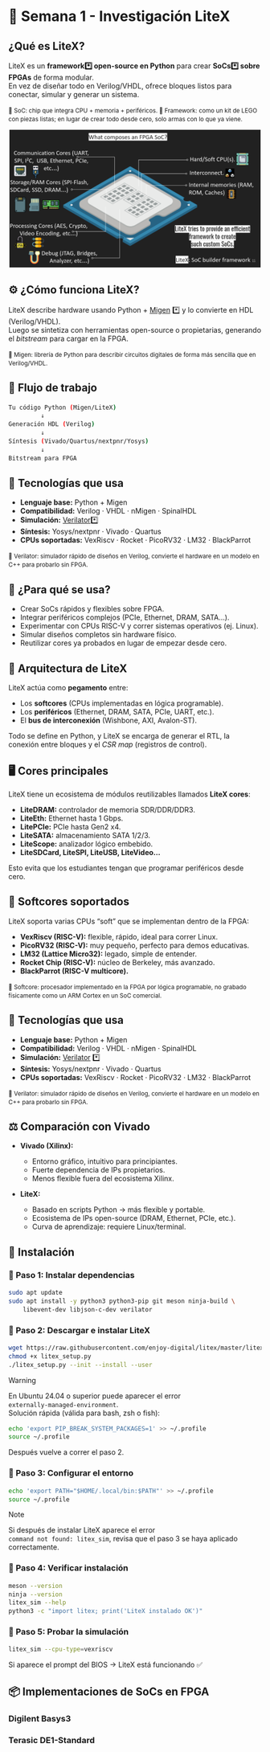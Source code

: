 # 📘 Semana 1 - Investigación LiteX

## ¿Qué es LiteX?

LiteX es un **framework*️⃣ open-source en Python** para crear **SoCs*️⃣ sobre FPGAs** de forma modular.  
En vez de diseñar todo en Verilog/VHDL, ofrece bloques listos para conectar, simular y generar un sistema.

<small> 🔹 SoC: chip que integra CPU + memoria + periféricos.
🔹 Framework: como un kit de LEGO con piezas listas; en lugar de crear todo desde cero, solo armas con lo que ya viene.</small>


<p align="center">
  <img src="https://github.com/Carlos12001/study-tracker/blob/master/assistance/images/image_0001.png" width="500" alt="Ejemplo SoC"/>
</p>


## ⚙️ ¿Cómo funciona LiteX?

LiteX describe hardware usando Python + [Migen](https://m-labs.hk/misc/migen/) *️⃣ y lo convierte en HDL (Verilog/VHDL).  
Luego se sintetiza con herramientas open-source o propietarias, generando el *bitstream* para cargar en la FPGA.

<small>🔹 Migen: librería de Python para describir circuitos digitales de forma más sencilla que en Verilog/VHDL.</small>


## 🔄 Flujo de trabajo

```bash
Tu código Python (Migen/LiteX)
         ↓
Generación HDL (Verilog)
         ↓
Síntesis (Vivado/Quartus/nextpnr/Yosys)
         ↓
Bitstream para FPGA
```


## 🧰 Tecnologías que usa

- **Lenguaje base:** Python + Migen  
- **Compatibilidad:** Verilog · VHDL · nMigen · SpinalHDL  
- **Simulación:** [Verilator](https://www.veripool.org/verilator/)*️⃣  
- **Síntesis:** Yosys/nextpnr · Vivado · Quartus  
- **CPUs soportadas:** VexRiscv · Rocket · PicoRV32 · LM32 · BlackParrot  

<small>🔹 Verilator: simulador rápido de diseños en Verilog, convierte el hardware en un modelo en C++ para probarlo sin FPGA.</small>


## 🎯 ¿Para qué se usa?

- Crear SoCs rápidos y flexibles sobre FPGA.  
- Integrar periféricos complejos (PCIe, Ethernet, DRAM, SATA…).  
- Experimentar con CPUs RISC-V y correr sistemas operativos (ej. Linux).  
- Simular diseños completos sin hardware físico.  
- Reutilizar cores ya probados en lugar de empezar desde cero.

## 🧩 Arquitectura de LiteX

LiteX actúa como **pegamento** entre:
- Los **softcores** (CPUs implementadas en lógica programable).  
- Los **periféricos** (Ethernet, DRAM, SATA, PCIe, UART, etc.).  
- El **bus de interconexión** (Wishbone, AXI, Avalon-ST).  

Todo se define en Python, y LiteX se encarga de generar el RTL, la conexión entre bloques y el *CSR map* (registros de control).

## 🖥️ Cores principales

LiteX tiene un ecosistema de módulos reutilizables llamados **LiteX cores**:
- **LiteDRAM:** controlador de memoria SDR/DDR/DDR3.  
- **LiteEth:** Ethernet hasta 1 Gbps.  
- **LitePCIe:** PCIe hasta Gen2 x4.  
- **LiteSATA:** almacenamiento SATA 1/2/3.  
- **LiteScope:** analizador lógico embebido.  
- **LiteSDCard, LiteSPI, LiteUSB, LiteVideo…**  

Esto evita que los estudiantes tengan que programar periféricos desde cero.

## 🧠 Softcores soportados

LiteX soporta varias CPUs “soft” que se implementan dentro de la FPGA:
- **VexRiscv (RISC-V):** flexible, rápido, ideal para correr Linux.  
- **PicoRV32 (RISC-V):** muy pequeño, perfecto para demos educativas.  
- **LM32 (Lattice Micro32):** legado, simple de entender.  
- **Rocket Chip (RISC-V):** núcleo de Berkeley, más avanzado.  
- **BlackParrot (RISC-V multicore).**

<small>🔹 Softcore: procesador implementado en la FPGA por lógica programable, no grabado físicamente como un ARM Cortex en un SoC comercial.</small>

## 🧰 Tecnologías que usa

- **Lenguaje base:** Python + Migen  
- **Compatibilidad:** Verilog · VHDL · nMigen · SpinalHDL  
- **Simulación:** [Verilator](https://www.veripool.org/verilator/) *️⃣  
- **Síntesis:** Yosys/nextpnr · Vivado · Quartus  
- **CPUs soportadas:** VexRiscv · Rocket · PicoRV32 · LM32 · BlackParrot  

<small>🔹 Verilator: simulador rápido de diseños en Verilog, convierte el hardware en un modelo en C++ para probarlo sin FPGA.</small>

## ⚖️ Comparación con Vivado

- **Vivado (Xilinx):**
  - Entorno gráfico, intuitivo para principiantes.  
  - Fuerte dependencia de IPs propietarios.  
  - Menos flexible fuera del ecosistema Xilinx.  

- **LiteX:**
  - Basado en scripts Python → más flexible y portable.  
  - Ecosistema de IPs open-source (DRAM, Ethernet, PCIe, etc.).  
  - Curva de aprendizaje: requiere Linux/terminal.  

## 📝 Instalación

### 🔹 Paso 1: Instalar dependencias

```bash
sudo apt update
sudo apt install -y python3 python3-pip git meson ninja-build \
    libevent-dev libjson-c-dev verilator
```

### 🔹 Paso 2: Descargar e instalar LiteX

```bash
wget https://raw.githubusercontent.com/enjoy-digital/litex/master/litex_setup.py
chmod +x litex_setup.py
./litex_setup.py --init --install --user
```

> [!WARNING]  
> En Ubuntu 24.04 o superior puede aparecer el error  
> `externally-managed-environment`.  
> Solución rápida (válida para bash, zsh o fish):  
> 
> ```bash
> echo 'export PIP_BREAK_SYSTEM_PACKAGES=1' >> ~/.profile
> source ~/.profile
> ```  
> 
> Después vuelve a correr el paso 2.

### 🔹 Paso 3: Configurar el entorno

```bash
echo 'export PATH="$HOME/.local/bin:$PATH"' >> ~/.profile
source ~/.profile
```

> [!NOTE]  
> Si después de instalar LiteX aparece el error  
> `command not found: litex_sim`, revisa que el paso 3 se haya aplicado correctamente.  

### 🔹 Paso 4: Verificar instalación

```bash
meson --version
ninja --version
litex_sim --help
python3 -c "import litex; print('LiteX instalado OK')"
```

### 🔹 Paso 5: Probar la simulación

```bash
litex_sim --cpu-type=vexriscv
```

Si aparece el prompt del BIOS → LiteX está funcionando ✅

## 📦 Implementaciones de SoCs en FPGA

### Digilent Basys3

### Terasic DE1-Standard
